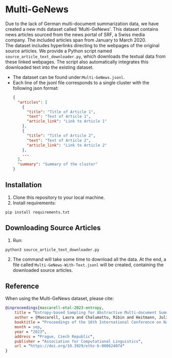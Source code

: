 # Multi-GeNews

Due to the lack of German multi-document summarization data,
we have created a new mds dataset called 'Multi-GeNews'. This dataset contains news articles
sourced from the news portal of SRF, a Swiss media company. The included articles span from January to March 2020.\
The dataset includes hyperlinks directing to the webpages of the original source articles. We provide a Python script
named ```source_article_text_downloader.py```, which downloads the textual data from these linked webpages. The script
also automatically integrates this downloaded text into the existing dataset.

- The dataset can be found under:```Multi-GeNews.jsonl```.
- Each line of the jsonl file corresponds to a single cluster with the following json format:
  ```json
  {
    "articles": [
      {
        "title": "Title of Article 1",
        "text": "Text of Article 1",
        "article_link": "Link to Article 1"
      },
      {
        "title": "Title of Article 2",
        "text": "Text of Article 2",
        "article_link": "Link to Article 2"
      },
      ...
    ],
    "summary": "Summary of the cluster"
  }
  ```

## Installation

1. Clone this repository to your local machine.
2. Install requirements:

```
pip install requirements.txt
```

## Downloading Source Articles

1. Run:

```
python3 source_article_text_downloader.py
```

2. The command will take some time to download all the data. At the end, a file called ```Multi-GeNews-With-Text.jsonl``` will be created, containing the downloaded
   source articles.

## Reference

When using the Multi-GeNews dataset, please cite:

```bibtex
@inproceedings{mascarell-etal-2023-entropy,
    title = "Entropy-based Sampling for Abstractive Multi-document Summarization in Low-resource Settings.",
    author = {Mascarell, Laura and Chalumattu, Ribin and Heitmann, Julien},
    booktitle = "Proceedings of the 16th International Conference on Natural Language Generation",
    month = sep,
    year = "2023",
    address = "Prague, Czech Republic",
    publisher = "Association for Computational Linguistics",
    url = "https://doi.org/10.3929/ethz-b-000624074"
}
```